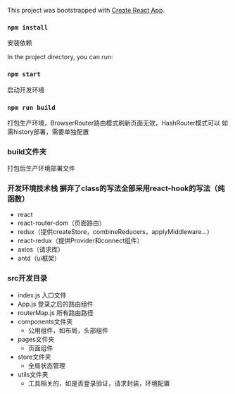 This project was bootstrapped with [Create React App](https://github.com/facebook/create-react-app).

### `npm install`
安装依赖

In the project directory, you can run:
### `npm start`
启动开发环境

### `npm run build`
打包生产环境，BrowserRouter路由模式刷新页面无效，HashRouter模式可以
如需history部署，需要单独配置

### build文件夹
打包后生产环境部署文件

### 开发环境技术栈 摒弃了class的写法全部采用react-hook的写法（纯函数）

- react 
- react-router-dom（页面路由）
- redux（提供createStore，combineReducers，applyMiddleware...）
- react-redux（提供Provider和connect组件）
- axios（请求库）
- antd（ui框架）


### src开发目录

+ index.js 入口文件
+ App.js 登录之后的路由组件
+ routerMap.js 所有路由路径
+ components文件夹
    + 公用组件，如布局，头部组件
+ pages文件夹
    + 页面组件
+ store文件夹
    + 全局状态管理
+ utils文件夹
    + 工具相关的，如是否登录验证，请求封装，环境配置

